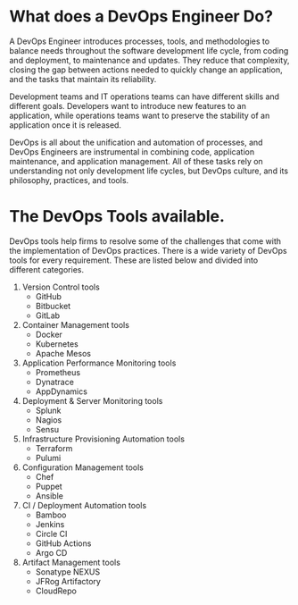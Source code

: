 # What does a DevOps Engineer Do?

A DevOps Engineer introduces processes, tools, and methodologies to balance needs throughout the software development life cycle,
from coding and deployment, to maintenance and updates.
They reduce that complexity, closing the gap between actions needed to quickly change an application, and the tasks that maintain its reliability.

Development teams and IT operations teams can have different skills and different goals. Developers want to introduce new features to an application,
while operations teams want to preserve the stability of an application once it is released. 

DevOps is all about the unification and automation of processes, and DevOps Engineers are instrumental in combining code, application maintenance, and application management. 
All of these tasks rely on understanding not only development life cycles, but DevOps culture, and its philosophy, practices, and tools.

# The DevOps Tools available.

DevOps tools help firms to resolve some of the challenges that come with the implementation of DevOps practices.
There is a wide variety of DevOps tools for every requirement. These are listed below and divided into different categories.

1. Version Control tools
      - GitHub
      - Bitbucket
      - GitLab
2. Container Management tools
      - Docker
      - Kubernetes
      - Apache Mesos
3. Application Performance Monitoring tools
     - Prometheus
     - Dynatrace
     - AppDynamics
4. Deployment & Server Monitoring tools
     - Splunk
     - Nagios
     - Sensu
5. Infrastructure Provisioning Automation tools
     - Terraform
     - Pulumi
6. Configuration Management tools
     - Chef
     - Puppet
     - Ansible
7. CI / Deployment Automation tools
     - Bamboo
     - Jenkins
     - Circle CI
     - GitHub Actions
     - Argo CD
8. Artifact Management tools
     - Sonatype NEXUS
     - JFRog Artifactory
     - CloudRepo

